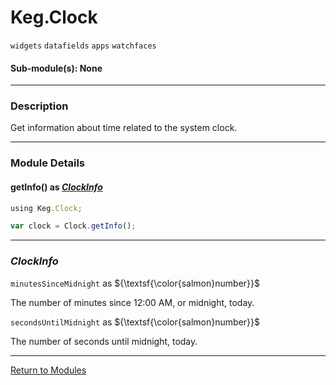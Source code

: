 # Keg.Clock

`widgets` `datafields` `apps` `watchfaces`

#### Sub-module(s): None

***

### Description

Get information about time related to the system clock.

***

### Module Details

#### getInfo() as _[ClockInfo](CLOCK.md#clockinfo)_

```js
using Keg.Clock;

var clock = Clock.getInfo();
```

***

### _ClockInfo_

`minutesSinceMidnight` as ${\textsf{\color{salmon}number}}$

The number of minutes since 12:00 AM, or midnight, today.

`secondsUntilMidnight` as ${\textsf{\color{salmon}number}}$

The number of seconds until midnight, today.

***

[Return to Modules](../MODULES.md)
